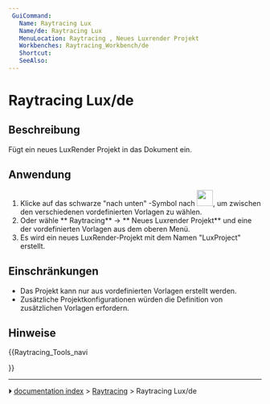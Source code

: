 ```yaml
---
 GuiCommand:
   Name: Raytracing Lux
   Name/de: Raytracing Lux
   MenuLocation: Raytracing , Neues Luxrender Projekt‏‎
   Workbenches: Raytracing_Workbench/de
   Shortcut: 
   SeeAlso: 
---
```


# Raytracing Lux/de



## Beschreibung

Fügt ein neues LuxRender Projekt in das Dokument ein.



## Anwendung

1.  Klicke auf das schwarze \"nach unten\" -Symbol nach <img alt="" src=images/Raytracing_Lux.png  style="width:32px;">, um zwischen den verschiedenen vordefinierten Vorlagen zu wählen.
2.  Oder wähle ** Raytracing** → ** Neues Luxrender Projekt** und eine der vordefinierten Vorlagen aus dem oberen Menü.
3.  Es wird ein neues LuxRender-Projekt mit dem Namen \"LuxProject\" erstellt.



## Einschränkungen

-   Das Projekt kann nur aus vordefinierten Vorlagen erstellt werden.
-   Zusätzliche Projektkonfigurationen würden die Definition von zusätzlichen Vorlagen erfordern.



## Hinweise





{{Raytracing_Tools_navi

}}



---
⏵ [documentation index](../README.md) > [Raytracing](Category_Raytracing.md) > Raytracing Lux/de
